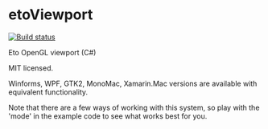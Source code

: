 # etoViewport

[![Build status](https://ci.appveyor.com/api/projects/status/w3cwviqak3rdi0vd?svg=true)](https://ci.appveyor.com/project/maxvoxel8/etoviewport)

Eto OpenGL viewport (C#)

MIT licensed.

Winforms, WPF, GTK2, MonoMac, Xamarin.Mac versions are available with equivalent functionality.

Note that there are a few ways of working with this system, so play with the 'mode' in the example code to see what works best for you.
